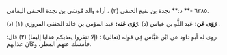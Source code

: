 ٦٣٨٥ -** د:** نجدة بن نفيع الحنفي (٣) ، أراه والد مُوسَى بن نجدة الحنفي اليمامي.

**رَوَى عَن:** عَبد اللَّهِ بن عباس (د) .**رَوَى عَنه:** عبد المؤمن بن خالد الحنفي المروزي (١) (د) .

روى له أبو داود عن ابْن عَبَّاس فِي قوله (تعالى) : (إلا تنفروا يعذبكم عذابا إليما) (٢) قال: فأمسك عنهم المطر، وكَانَ عذابهم.